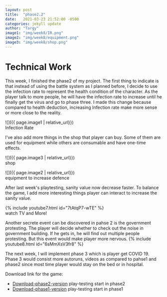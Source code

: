 ```yaml
---
layout: post
title:  "phase2.2"
date:   2021-03-23 21:52:00 -0500
categories: jekyll update
author: "Targy"
image1: "img/week8/IR.png"
image2: "img/week8/equipment.png"
image3: "img/week8/shop.png"
---
```


# Technical Work

This week, I finished the phase2 of my project. The first thing to indicate is that instead of using the battle system as I planned before, I decide to use the infection rate to represent the health condition of the character. As the player talk to more people, he will have the infection rate to increase until he finally get the virus and go to phase three. I made this change because compared to health deduction, increasing Infection rate make more sense or more close to the reality.

![]({{ page.image1 | relative_url}})  
Infection Rate

I've also add more things in the shop that player can buy. Some of them are used for equipment while others are consumable and have one-time effects.

![]({{ page.image3 | relative_url}})  
shop

![]({{ page.image2 | relative_url}})  
equipment to increase defence

After last week's playtesting, sanity value now decrease faster. To balance the game, I add more interesting things player can interact to increase the sanity value. 

{% include youtube7.html id="7tAtqP7-wTE" %}  
watch TV and More!

Another secrete event can be discovered in pahse 2 is the government protesting. The player will decide whether to check out the noise in government building. If he gets in, he will find out multiple people protesting. But this event would make player more nervous.
{% include youtube8.html id="6sMmXsV3fr8" %}  

The next week, I will implement phase 3 which is player get COVID 19. Phase 3 would consist more autoruns, videos as compared to pahse1 and phase2 since most time player would stay on the bed or in hospital.

Download link for the game:
* [Download-phase2-version](https://drive.google.com/file/d/12iejtaHrEdJeFp_j8O5t2EYH5zJk0zXb/view?usp=sharing)
play-testing start in phase2
* [Download-phase1-version](https://drive.google.com/file/d/1zcsCsHZaXXy-9CQvnSIe4ru5EdIk4Y6m/view?usp=sharing)
play-testing start in phase1
